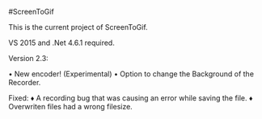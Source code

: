 ﻿#ScreenToGif

This is the current project of ScreenToGif.

VS 2015 and .Net 4.6.1 required.


Version 2.3:

• New encoder! (Experimental)
• Option to change the Background of the Recorder.

Fixed:
♦ A recording bug that was causing an error while saving the file.
♦ Overwriten files had a wrong filesize.
